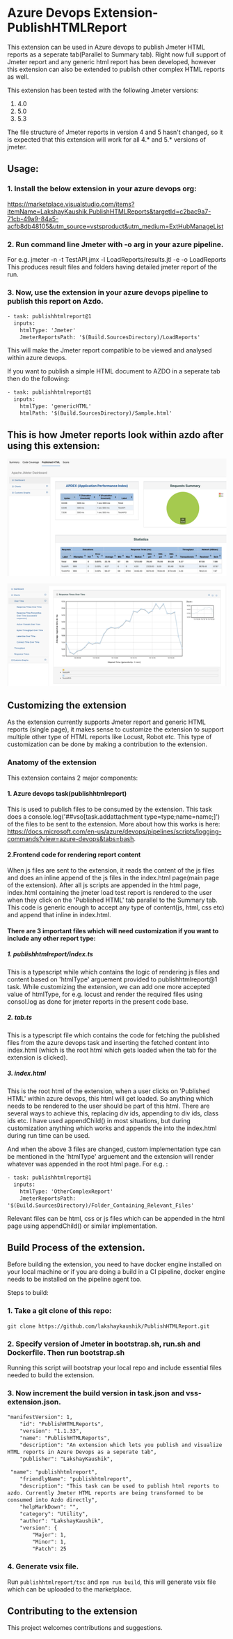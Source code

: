 # Azure Devops Extension- PublishHTMLReport
This extension can be used in Azure devops to publish Jmeter HTML reports as a seperate tab(Parallel to Summary tab). Right now full support of Jmeter report and any generic html report has been developed, however this extension can also be extended to publish other complex HTML reports as well.

This extension has been tested with the following Jmeter versions:

1. 4.0
2. 5.0
3. 5.3

The file structure of Jmeter reports in version 4 and 5 hasn't changed, so it is expected that this extension will work for all 4.* and 5.* versions of jmeter.

## Usage:

### 1. Install the below extension in your azure devops org:
https://marketplace.visualstudio.com/items?itemName=LakshayKaushik.PublishHTMLReports&targetId=c2bac9a7-71cb-49a9-84a5-acfb8db48105&utm_source=vstsproduct&utm_medium=ExtHubManageList



### 2. Run command line Jmeter with -o arg in your azure pipeline.
For e.g. jmeter -n -t TestAPI.jmx -l LoadReports/results.jtl -e -o LoadReports
This produces result files and folders having detailed jmeter report of the run.


### 3. Now, use the extension in your azure devops pipeline to publish this report on Azdo.

```
- task: publishhtmlreport@1
  inputs:
    htmlType: 'Jmeter'
    JmeterReportsPath: '$(Build.SourcesDirectory)/LoadReports'
```

This will make the Jmeter report compatible to be viewed and analysed within azure devops.

If you want to publish a simple HTML document to AZDO in a seperate tab then do the following:

```
- task: publishhtmlreport@1
  inputs:
    htmlType: 'genericHTML'
    htmlPath: '$(Build.SourcesDirectory)/Sample.html'
```

## This is how Jmeter reports look within azdo after using this extension:

![ScreenShot](images/Sample4.png)



![ScreenShot](images/Sample5.png)

## Customizing the extension

As the extension currently supports Jmeter report and generic HTML reports (single page), it makes sense to customize the extension to support multiple other type of HTML reports like Locust, Robot etc. This type of customization can be done by making a contribution to the extension. 

### Anatomy of the extension

This extension contains 2 major components: 

#### 1. Azure devops task(publishhtmlreport) 
This is used to publish files to be consumed by the extension. This task does a console.log('##vso[task.addattachment type=type;name=name;]') of the files to be sent to the extension. More about how this works is here: https://docs.microsoft.com/en-us/azure/devops/pipelines/scripts/logging-commands?view=azure-devops&tabs=bash.

#### 2.Frontend code for rendering report content
When js files are sent to the extension, it reads the content of the js files and does an inline append of the js files in the index.html page(main page of the extension). After all js scripts are appended in the html page, index.html containing the jmeter load test report is rendered to the user when they click on the 'Published HTML' tab parallel to the Summary tab. This code is generic enough to accept any type of content(js, html, css etc) and append that inline in index.html. 

#### There are 3 important files which will need customization if you want to include any other report type:

 ##### 1. publishhtmlreport/index.ts
 This is a typescript while which contains the logic of rendering js files and content based on 'htmlType' arguement provided to publishhtmlreport@1 task. While customizing the extension, we can add one more accepted value of htmlType, for e.g. locust and render the required files using consol.log as done for jmeter reports in the present code base.

##### 2. tab.ts
This is a typescript file which contains the code for fetching the published files from the azure devops task and inserting the fetched content into index.html (which is the root html which gets loaded when the tab for the extension is clicked). 

##### 3. index.html
This is the root html of the extension, when a user clicks on 'Published HTML' within azure devops, this html will get loaded. So anything which needs to be rendered to the user should be part of this html. There are several ways to achieve this, replacing div ids, appending to div ids, class ids etc. I have used appendChild() in most situations, but during customization anything which works and appends the into the index.html during run time can be used. 

And when the above 3 files are changed, custom implementation type can be mentioned in the 'htmlType' arguement and the extension will render whatever was appended in the root html page. For e.g. :

```
- task: publishhtmlreport@1
  inputs:
    htmlType: 'OtherComplexReport'
    JmeterReportsPath: '$(Build.SourcesDirectory)/Folder_Containing_Relevant_Files'
```
Relevant files can be html, css or js files which can be appended in the html page using appendChild() or similar implementation. 

## Build Process of the extension.

Before building the extension, you need to have docker engine installed on your local machine or if you are doing a build in a CI pipeline, docker engine needs to be installed on the pipeline agent too. 

Steps to build:

### 1. Take a git clone of this repo:
```
git clone https://github.com/lakshaykaushik/PublishHTMLReport.git

```

### 2. Specify version of Jmeter in bootstrap.sh, run.sh and Dockerfile. Then run bootstrap.sh 

Running this script will bootstrap your local repo and include essential files needed to build the extension.

### 3. Now increment the build version in task.json and vss-extension.json. 

```
"manifestVersion": 1,
    "id": "PublishHTMLReports",
    "version": "1.1.33",
    "name": "PublishHTMLReports",
    "description": "An extension which lets you publish and visualize HTML reports in Azure Devops as a seperate tab",
    "publisher": "LakshayKaushik",
```
```
 "name": "publishhtmlreport",
    "friendlyName": "publishhtmlreport",
    "description": "This task can be used to publish html reports to azdo. Currently Jmeter HTML reports are being transformed to be consumed into Azdo directly",
    "helpMarkDown": "",
    "category": "Utility",
    "author": "LakshayKaushik",
    "version": {
        "Major": 1,
        "Minor": 1,
        "Patch": 25
```
        

### 4. Generate vsix file.

Run ```publishhtmlreport/tsc``` and ```npm run build```, this will generate vsix file which can be uploaded to the marketplace.

## Contributing to the extension

This project welcomes contributions and suggestions. 
